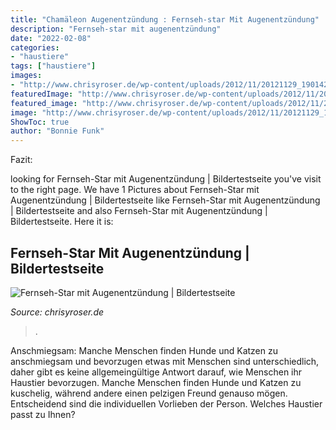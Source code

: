 ```yaml
---
title: "Chamäleon Augenentzündung : Fernseh-star Mit Augenentzündung"
description: "Fernseh-star mit augenentzündung"
date: "2022-02-08"
categories:
- "haustiere"
tags: ["haustiere"]
images:
- "http://www.chrisyroser.de/wp-content/uploads/2012/11/20121129_190142.jpg"
featuredImage: "http://www.chrisyroser.de/wp-content/uploads/2012/11/20121129_190142.jpg"
featured_image: "http://www.chrisyroser.de/wp-content/uploads/2012/11/20121129_190142.jpg"
image: "http://www.chrisyroser.de/wp-content/uploads/2012/11/20121129_190142.jpg"
ShowToc: true
author: "Bonnie Funk"
---
```



Fazit:

	

		
looking for Fernseh-Star mit Augenentzündung | Bildertestseite you've visit to the right page. We have 1 Pictures about Fernseh-Star mit Augenentzündung | Bildertestseite like Fernseh-Star mit Augenentzündung | Bildertestseite and also Fernseh-Star mit Augenentzündung | Bildertestseite. Here it is:
		
    
## Fernseh-Star Mit Augenentzündung | Bildertestseite

<img loading=lazy src="http://www.chrisyroser.de/wp-content/uploads/2012/11/20121129_190142.jpg" onerror="this.onerror=null;this.src='https://tse2.mm.bing.net/th?id=OIP.apkE5UF8teF2JvnCuSAzaAHaFj&amp;pid=15.1';" alt="Fernseh-Star mit Augenentzündung | Bildertestseite">

_Source: chrisyroser.de_

>. 

	

Anschmiegsam: Manche Menschen finden Hunde und Katzen zu anschmiegsam und bevorzugen etwas mit
Menschen sind unterschiedlich, daher gibt es keine allgemeingültige Antwort darauf, wie Menschen ihr Haustier bevorzugen. Manche Menschen finden Hunde und Katzen zu kuschelig, während andere einen pelzigen Freund genauso mögen. Entscheidend sind die individuellen Vorlieben der Person. Welches Haustier passt zu Ihnen?

